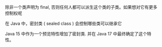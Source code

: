 除非一个类声明为 final, 否则任何人都可以派生这个类的子类。如果想对它有更多控制权呢

在 Java 中，密封类 ( sealed class ) 会控制哪些类可以继承它

Java 15 中作为一个预览特性增加了密封类. 并在 Java 17 中最终确定了这个特性。

